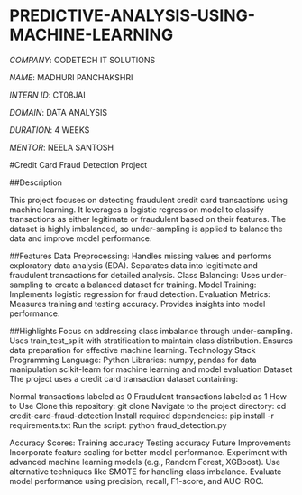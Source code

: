 # PREDICTIVE-ANALYSIS-USING-MACHINE-LEARNING

*COMPANY*: CODETECH IT SOLUTIONS

*NAME*: MADHURI PANCHAKSHRI

*INTERN ID*: CT08JAI

*DOMAIN*: DATA ANALYSIS

*DURATION*: 4 WEEKS

*MENTOR*: NEELA SANTOSH

#Credit Card Fraud Detection Project

##Description

This project focuses on detecting fraudulent credit card transactions using machine learning. It leverages a logistic regression model to classify transactions as either legitimate or fraudulent based on their features. The dataset is highly imbalanced, so under-sampling is applied to balance the data and improve model performance.

##Features
Data Preprocessing:
Handles missing values and performs exploratory data analysis (EDA).
Separates data into legitimate and fraudulent transactions for detailed analysis.
Class Balancing:
Uses under-sampling to create a balanced dataset for training.
Model Training:
Implements logistic regression for fraud detection.
Evaluation Metrics:
Measures training and testing accuracy.
Provides insights into model performance.

##Highlights
Focus on addressing class imbalance through under-sampling.
Uses train_test_split with stratification to maintain class distribution.
Ensures data preparation for effective machine learning.
Technology Stack
Programming Language: Python
Libraries:
numpy, pandas for data manipulation
scikit-learn for machine learning and model evaluation
Dataset
The project uses a credit card transaction dataset containing:

Normal transactions labeled as 0
Fraudulent transactions labeled as 1
How to Use
Clone this repository:
git clone <repository-url>
Navigate to the project directory:
cd credit-card-fraud-detection
Install required dependencies:
pip install -r requirements.txt
Run the script:
python fraud_detection.py

Accuracy Scores:
Training accuracy
Testing accuracy
Future Improvements
Incorporate feature scaling for better model performance.
Experiment with advanced machine learning models (e.g., Random Forest, XGBoost).
Use alternative techniques like SMOTE for handling class imbalance.
Evaluate model performance using precision, recall, F1-score, and AUC-ROC.
